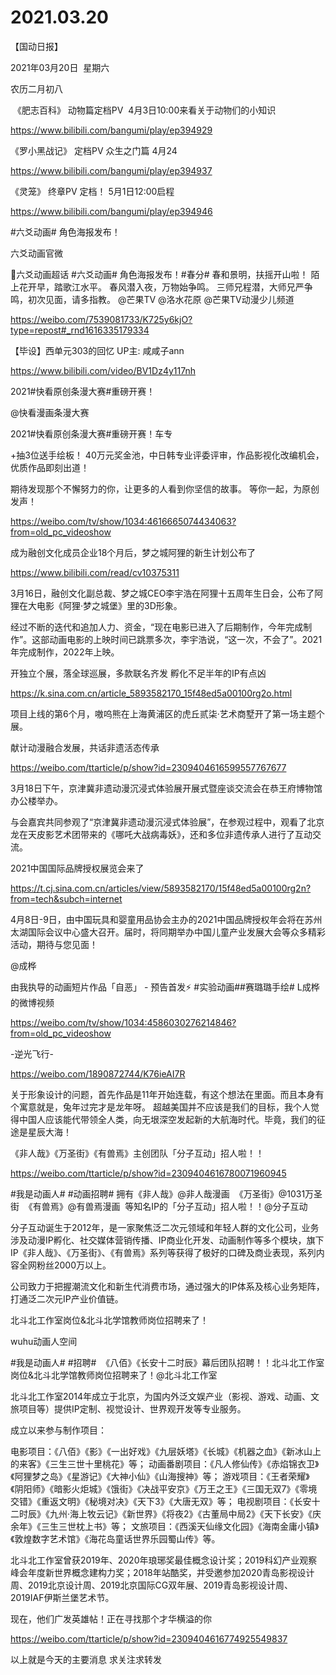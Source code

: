 ﻿#  2021.03.20
【国动日报】

2021年03月20日  星期六


农历二月初八


 《肥志百科》 动物篇定档PV  4月3日10:00来看关于动物们的小知识

https://www.bilibili.com/bangumi/play/ep394929




《罗小黑战记》 定档PV 众生之门篇 4月24

https://www.bilibili.com/bangumi/play/ep394937







《灵笼》 终章PV 定档！ 5月1日12:00启程


https://www.bilibili.com/bangumi/play/ep394946







#六爻动画# 角色海报发布！


六爻动画官微                     


六爻动画超话 #六爻动画# 角色海报发布！#春分# 春和景明，扶摇开山啦！
陌上花开早，踏歌江水平。
春风潜入夜，万物始争鸣。
三师兄程潜，大师兄严争鸣，初次见面，请多指教。
@芒果TV @洛水花原 @芒果TV动漫少儿频道 


https://weibo.com/7539081733/K725y6kjO?type=repost#_rnd1616335179334




【毕设】西单元303的回忆 UP主: 咸咸子ann

https://www.bilibili.com/video/BV1Dz4y117nh







2021#快看原创条漫大赛#重磅开赛！

@快看漫画条漫大赛   


2021#快看原创条漫大赛#重磅开赛！车专

+抽3位送手绘板！
40万元奖金池，中日韩专业评委评审，作品影视化改编机会，优质作品即刻出道！


期待发现那个不懈努力的你，让更多的人看到你坚信的故事。
等你一起，为原创发声！

https://weibo.com/tv/show/1034:4616665074434063?from=old_pc_videoshow




成为融创文化成员企业18个月后，梦之城阿狸的新生计划公布了

https://www.bilibili.com/read/cv10375311




3月16日，融创文化副总裁、梦之城CEO李宇浩在阿狸十五周年生日会，公布了阿狸在大电影《阿狸·梦之城堡》里的3D形象。


经过不断的迭代和追加人力、资金，“现在电影已进入了后期制作，今年完成制作”。这部动画电影的上映时间已跳票多次，李宇浩说，“这一次，不会了”。2021年完成制作，2022年上映。
 




开独立个展，落全球巡展，多款联名齐发 孵化不足半年的IP有点凶

https://k.sina.com.cn/article_5893582170_15f48ed5a00100rg2o.html

项目上线的第6个月，嗷呜熊在上海黄浦区的虎丘贰柒·艺术商墅开了第一场主题个展。

献计动漫融合发展，共话非遗活态传承

https://weibo.com/ttarticle/p/show?id=2309404616599557767677

3月18日下午，京津冀非遗动漫沉浸式体验展开展式暨座谈交流会在恭王府博物馆办公楼举办。

与会嘉宾共同参观了“京津冀非遗动漫沉浸式体验展”，在参观过程中，观看了北京龙在天皮影艺术团带来的《哪吒大战病毒妖》，还和多位非遗传承人进行了互动交流。




2021中国国际品牌授权展览会来了

https://t.cj.sina.com.cn/articles/view/5893582170/15f48ed5a00100rg2n?from=tech&subch=internet

4月8日-9日，由中国玩具和婴童用品协会主办的2021中国品牌授权年会将在苏州太湖国际会议中心盛大召开。届时，将同期举办中国儿童产业发展大会等众多精彩活动，期待与您见面！

@成桦                            

由我执导的动画短片作品「自恶」 - 预告首发⚡
#实验动画##赛璐璐手绘# L成桦的微博视频


https://weibo.com/tv/show/1034:4586030276214846?from=old_pc_videoshow  


-逆光飞行- 


https://weibo.com/1890872744/K76ieAI7R

关于形象设计的问题，首先作品是11年开始连载，有这个想法在里面。而且本身有个寓意就是，兔年过完才是龙年呀。
超越美国并不应该是我们的目标，我个人觉得中国人应该能代带领全人类，向无垠深空发起新的大航海时代。毕竟，我们的征途是星辰大海！

《非人哉》《万圣街》《有兽焉》主创团队「分子互动」招人啦！！

https://weibo.com/ttarticle/p/show?id=2309404616780071960945

#我是动画人# #动画招聘# 拥有《非人哉》@非人哉漫画  《万圣街》@1031万圣街  《有兽焉》@有兽焉漫画  等知名IP的「分子互动」招人啦！！@分子互动

分子互动诞生于2012年，是一家聚焦泛二次元领域和年轻人群的文化公司，业务涉及动漫IP孵化、社交媒体营销传播、IP商业化开发、动画制作等多个模块，旗下IP《非人哉》、《万圣街》、《有兽焉》系列等获得了极好的口碑及商业表现，系列内容全网粉丝2000万以上。

公司致力于把握潮流文化和新生代消费市场，通过强大的IP体系及核心业务矩阵，打通泛二次元IP产业价值链。

北斗北工作室岗位&北斗北学馆教师岗位招聘来了！

wuhu动画人空间  


#我是动画人# #招聘#  《八佰》《长安十二时辰》幕后团队招聘！！北斗北工作室岗位&北斗北学馆教师岗位招聘来了！@北斗北工作室  

北斗北工作室2014年成立于北京，为国内外泛文娱产业（影视、游戏、动画、文旅项目等）提供IP定制、视觉设计、世界观开发等专业服务。

成立以来参与制作项目：

电影项目：《八佰》《影》《一出好戏》《九层妖塔》《长城》《机器之血》《新冰山上的来客》《三生三世十里桃花》等；
动画番剧项目：《凡人修仙传》《赤焰锦衣卫》《阿狸梦之岛》《星游记》《大神小仙》《山海搜神》等；
游戏项目：《王者荣耀》《阴阳师》《暗影火炬城》《饿街》《决战平安京》《万王之王》《三国无双7》《零境交错》《重返文明》《秘境对决》《天下3》《大唐无双》等；
电视剧项目：《长安十二时辰》《九州·海上牧云记》《新世界》《将夜2》《古董局中局2》《天下长安》《庆余年》《三生三世枕上书》等；
文旅项目：《西溪天仙缘文化园》《海南金庸小镇》《敦煌数字艺术馆》《海花岛童话世界乐园蜀山传》等。

北斗北工作室曾获2019年、2020年琅琊奖最佳概念设计奖；2019科幻产业观察峰会年度新世界概念建构力奖；2018年站酷奖，并受邀参加2020青岛影视设计周、2019北京设计周、2019北京国际CG双年展、2019青岛影视设计周、2019IAF伊斯兰堡艺术节。

现在，他们广发英雄帖！正在寻找那个才华横溢的你


https://weibo.com/ttarticle/p/show?id=2309404616774925549837

以上就是今天的主要消息
求关注求转发






















